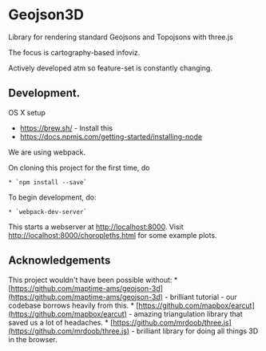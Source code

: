 # Geojson3D

Library for rendering standard Geojsons and Topojsons with three.js

The focus is cartography-based infoviz.

Actively developed atm so feature-set is constantly changing.

## Development.

OS X setup
   * https://brew.sh/ - Install this
   * https://docs.npmjs.com/getting-started/installing-node

We are using webpack.

On cloning this project for the first time, do

    * `npm install --save`

To begin development, do:

    * `webpack-dev-server`

This starts a webserver at [http://localhost:8000](http://localhost:8000).
Visit [http://localhost:8000/choropleths.html](http://localhost:8000) for some example plots.

## Acknowledgements

This project wouldn't have been possible without:
    * [https://github.com/maptime-ams/geojson-3d](https://github.com/maptime-ams/geojson-3d) - brilliant tutorial - our codebase borrows heavily from this.
    * [https://github.com/mapbox/earcut](https://github.com/mapbox/earcut) - amazing triangulation library that saved us a lot of headaches.
    * [https://github.com/mrdoob/three.js](https://github.com/mrdoob/three.js) - brilliant library for doing all things 3D in the browser.
